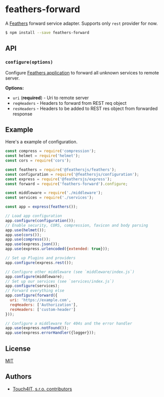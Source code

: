 # feathers-forward

A [Feathers](https://feathersjs.com) forward service adapter. Supports only `rest` provider for now.

```bash
$ npm install --save feathers-forward
```

## API

### `configure(options)`

Configure [Feathers application](https://feathersjs.com) to forward all unknown services to remote server.

__Options:__

- `uri`        (**required**) - Uri to remote server
- `reqHeaders`                - Headers to forward from REST req object
- `resHeaders`                - Headers to be added to REST res object from forwarded response


## Example

Here's a example of configuration.

```js
const compress = require('compression');
const helmet = require('helmet');
const cors = require('cors');

const feathers = require('@feathersjs/feathers');
const configuration = require('@feathersjs/configuration');
const express = require('@feathersjs/express');
const forward = require('feathers-forward').configure;

const middleware = require('./middleware');
const services = require('./services');

const app = express(feathers());

// Load app configuration
app.configure(configuration());
// Enable security, CORS, compression, favicon and body parsing
app.use(helmet());
app.use(cors());
app.use(compress());
app.use(express.json());
app.use(express.urlencoded({extended: true}));

// Set up Plugins and providers
app.configure(express.rest());

// Configure other middleware (see `middleware/index.js`)
app.configure(middleware);
// Set up our services (see `services/index.js`)
app.configure(services);
// Forward everything else
app.configure(forward({
  uri: 'https://example.com',
  reqHeaders: ['Authorization'],
  resHeaders: ['custom-header']
}));

// Configure a middleware for 404s and the error handler
app.use(express.notFound());
app.use(express.errorHandler({logger}));

```

## License

[MIT](LICENSE)

## Authors

- [Touch4IT, s.r.o. contributors](https://github.com/touch4it/feathers-forward/graphs/contributors)
